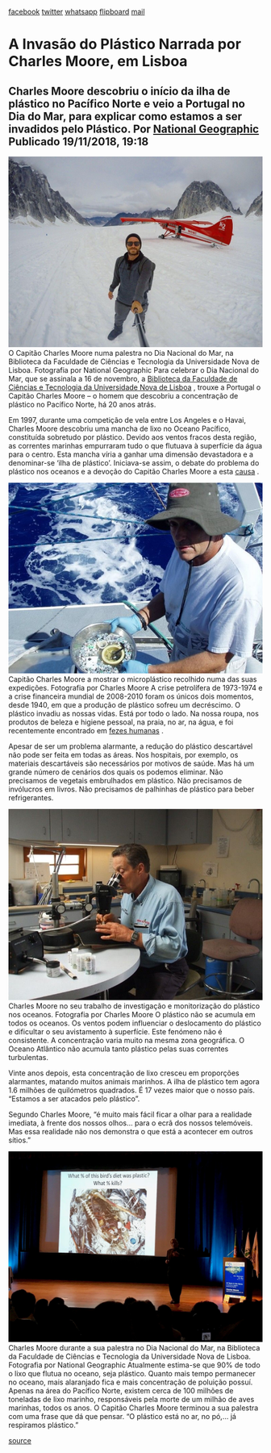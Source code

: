 [facebook](https://www.facebook.com/sharer/sharer.php?u=https%3A%2F%2Fwww.natgeo.pt%2Fmeio-ambiente%2F2018%2F11%2Fa-invasao-do-plastico-narrada-por-charles-moore-em-lisboa) [twitter](https://twitter.com/share?url=https%3A%2F%2Fwww.natgeo.pt%2Fmeio-ambiente%2F2018%2F11%2Fa-invasao-do-plastico-narrada-por-charles-moore-em-lisboa&via=natgeo&text=A%20Invas%C3%A3o%20do%20Pl%C3%A1stico%20Narrada%20por%20Charles%20Moore%2C%20em%20Lisboa) [whatsapp](https://web.whatsapp.com/send?text=https%3A%2F%2Fwww.natgeo.pt%2Fmeio-ambiente%2F2018%2F11%2Fa-invasao-do-plastico-narrada-por-charles-moore-em-lisboa) [flipboard](https://share.flipboard.com/bookmarklet/popout?v=2&title=A%20Invas%C3%A3o%20do%20Pl%C3%A1stico%20Narrada%20por%20Charles%20Moore%2C%20em%20Lisboa&url=https%3A%2F%2Fwww.natgeo.pt%2Fmeio-ambiente%2F2018%2F11%2Fa-invasao-do-plastico-narrada-por-charles-moore-em-lisboa) [mail](mailto:?subject=NatGeo&body=https%3A%2F%2Fwww.natgeo.pt%2Fmeio-ambiente%2F2018%2F11%2Fa-invasao-do-plastico-narrada-por-charles-moore-em-lisboa%20-%20A%20Invas%C3%A3o%20do%20Pl%C3%A1stico%20Narrada%20por%20Charles%20Moore%2C%20em%20Lisboa) 
# A Invasão do Plástico Narrada por Charles Moore, em Lisboa 
## Charles Moore descobriu o início da ilha de plástico no Pacífico Norte e veio a Portugal no Dia do Mar, para explicar como estamos a ser invadidos pelo Plástico. Por [National Geographic](https://www.natgeo.pt/autor/national-geographic) Publicado 19/11/2018, 19:18 
![Imagem de Charles Moore numa palestra em Lisboa, no Dia Nacional do Mar.](img/files_styles_image_00_public_0.jpg)
O Capitão Charles Moore numa palestra no Dia Nacional do Mar, na Biblioteca da Faculdade de Ciências e Tecnologia da Universidade Nova de Lisboa. Fotografia por National Geographic Para celebrar o Dia Nacional do Mar, que se assinala a 16 de novembro, a [Biblioteca da Faculdade de Ciências e Tecnologia da Universidade Nova de Lisboa](http://www.biblioteca.fct.unl.pt/) , trouxe a Portugal o Capitão Charles Moore – o homem que descobriu a concentração de plástico no Pacífico Norte, há 20 anos atrás. 

Em 1997, durante uma competição de vela entre Los Angeles e o Havai, Charles Moore descobriu uma mancha de lixo no Oceano Pacífico, constituída sobretudo por plástico. Devido aos ventos fracos desta região, as correntes marinhas empurraram tudo o que flutuava à superfície da água para o centro. Esta mancha víria a ganhar uma dimensão devastadora e a denominar-se ‘ilha de plástico’. Iniciava-se assim, o debate do problema do plástico nos oceanos e a devoção do Capitão Charles Moore a esta [causa](http://www.captain-charles-moore.org/) . 

![Imagem do Capitão Charles Moore](img/files_styles_image_00_public_bio_b_00.jpg)
Capitão Charles Moore a mostrar o microplástico recolhido numa das suas expedições. Fotografia por Charles Moore A crise petrolífera de 1973-1974 e a crise financeira mundial de 2008-2010 foram os únicos dois momentos, desde 1940, em que a produção de plástico sofreu um decréscimo. O plástico invadiu as nossas vidas. Está por todo o lado. Na nossa roupa, nos produtos de beleza e higiene pessoal, na praia, no ar, na água, e foi recentemente encontrado em [fezes humanas](https://www.natgeo.pt/meio-ambiente/2018/10/microplasticos-encontrados-pela-primeira-vez-nas-fezes-humanas) . 

Apesar de ser um problema alarmante, a redução do plástico descartável não pode ser feita em todas as áreas. Nos hospitais, por exemplo, os materiais descartáveis são necessários por motivos de saúde. Mas há um grande número de cenários dos quais os podemos eliminar. Não precisamos de vegetais embrulhados em plástico. Não precisamos de invólucros em livros. Não precisamos de palhinhas de plástico para beber refrigerantes. 

![Imagem de Charles Moore no seu trabalho de investigação e monitorização do plástico nos oceanos.](img/files_styles_image_00_public_nbc_b011.jpg)
Charles Moore no seu trabalho de investigação e monitorização do plástico nos oceanos. Fotografia por Charles Moore O plástico não se acumula em todos os oceanos. Os ventos podem influenciar o deslocamento do plástico e dificultar o seu avistamento à superfície. Este fenómeno não é consistente. A concentração varia muito na mesma zona geográfica. O Oceano Atlântico não acumula tanto plástico pelas suas correntes turbulentas. 

Vinte anos depois, esta concentração de lixo cresceu em proporções alarmantes, matando muitos animais marinhos. A ilha de plástico tem agora 1.6 milhões de quilómetros quadrados. É 17 vezes maior que o nosso país. “Estamos a ser atacados pelo plástico”. 

Segundo Charles Moore, “é muito mais fácil ficar a olhar para a realidade imediata, à frente dos nossos olhos… para o ecrã dos nossos telemóveis. Mas essa realidade não nos demonstra o que está a acontecer em outros sítios.” 

![Imagem da palestra de Charles Moore no Dia Nacional do Mar, em Lisboa.](img/files_styles_image_00_public_1.jpg)
Charles Moore durante a sua palestra no Dia Nacional do Mar, na Biblioteca da Faculdade de Ciências e Tecnologia da Universidade Nova de Lisboa. Fotografia por National Geographic Atualmente estima-se que 90% de todo o lixo que flutua no oceano, seja plástico. Quanto mais tempo permanecer no oceano, mais alaranjado fica e mais concentração de poluição possuí. Apenas na área do Pacífico Norte, existem cerca de 100 milhões de toneladas de lixo marinho, responsáveis pela morte de um milhão de aves marinhas, todos os anos. O Capitão Charles Moore terminou a sua palestra com uma frase que dá que pensar. “O plástico está no ar, no pó,… já respiramos plástico.” 



[source](https://www.natgeo.pt/meio-ambiente/2018/11/a-invasao-do-plastico-narrada-por-charles-moore-em-lisboa)